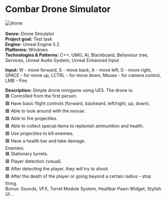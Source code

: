 # Combar Drone Simulator

![drone](https://github.com/Cocaine4ik/CombatDroneSimulator/assets/35273835/6d4c4577-1815-4bfb-a6fc-559d2be90e6b)
<br><br>
**Genre:** Drone Simulator <br>
**Project goal:** Test task <br>
**Engine:** Unreal Engine 5.2 <br>
**Platforms:** Windows <br>
**Technologies & Patterns:** C++, UMG, AI, Blackboard, Behaviour tree, Services, Unreal Audio System, Unreal Enhanced Input <br>

**Input:** W - move forward, S - move back, A - move left, D - move right, SPACE - for move up, LCTRL - for move down,  Mouse - for camera control, LMB - Fire.<br>

**Description:** Simple drone minigame using UE5. The drone is:
<br>
🟩 Controlled from the first person. 
<br>
🟩 Have basic flight controls (forward, backward, left/right, up, down).
<br>
🟩 Able to look around with the mouse.
<br>
🟩 Able to fire projectiles.
<br>
🟩 Able to collect special items to replenish ammunition and health.
<br>
🟩 Use projectiles to kill enemies.
<br>
🟩 Have a health bar and take damage. 
<br>
Enemies:
<br>
🟥 Stationary turrets.
<br>
🟥 Player detection (visual).
<br>
🟥 After detecting the player, they will try to shoot.
<br>
🟥 After the death of the player or going beyond a certain radius - stop firing.
<br>
Bonus:
Sounds, VFX, Turret Module System, Healtbar Pawn Widget, Stylish UI.
.<br>
